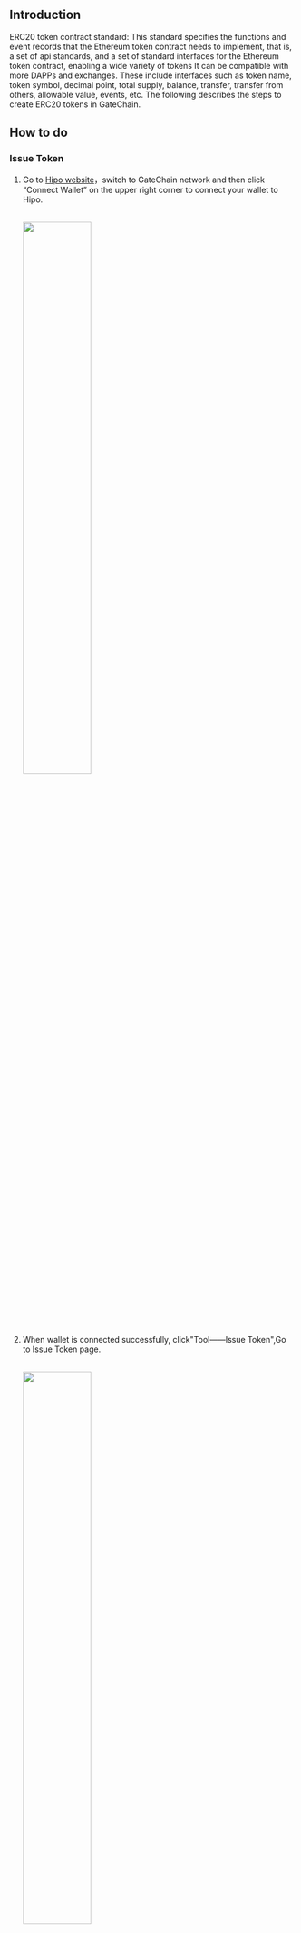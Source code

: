 ## Introduction

ERC20 token contract standard: This standard specifies the functions and event records that the Ethereum token contract needs to implement, that is, a set of api standards, and a set of standard interfaces for the Ethereum token contract, enabling a wide variety of tokens It can be compatible with more DAPPs and exchanges. These include interfaces such as token name, token symbol, decimal point, total supply, balance, transfer, transfer from others, allowable value, events, etc. The following describes the steps to create ERC20 tokens in GateChain.


## How to do

### Issue Token

1. Go to <a href="https://www.hipo.com/gatechain/zh/" target="_blank">Hipo website</a>，switch to GateChain network and  then click “Connect Wallet” on the upper right corner to connect your wallet to Hipo. 


	<br/><img src="../../images/issuetoken1.png"  height=50% width=50%></br>

2. When wallet is connected successfully, click"Tool——Issue Token",Go to Issue Token page.

	<br/><img src="../../images/issuetoken2.png"  height=50% width=50%></br>

3. Enter the token name, token symbol and other information on the issue token page.

	<br/><img src="../../images/issuetoken3.png"  height=50% width=50%></br>

4. click "Issue Token"，and you will be directed to wallet to confirm.

5. After the issue is successful, the metamask wallet will pop up with a page prompt: Add Suggested Token.

	<br/><img src="../../images/issuetoken4.png"  height=50% width=50%></br>

6. click "Add Token"，You can see your own erc20 token in your wallet~











